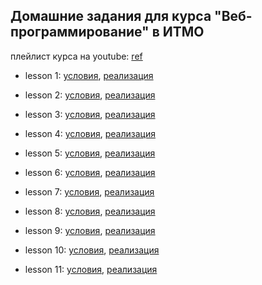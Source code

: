 ## Домашние задания для курса "Веб-программирование" в ИТМО

плейлист курса на youtube: [ref](https://www.youtube.com/playlist?list=PLd7QXkfmSY7Zb580HNM2oMRdVcIKjb5q_)

* lesson 1: [условия](/lesson1/problems.pdf), [реализация](/lesson1)

* lesson 2: [условия](/lesson2/problems.pdf), [реализация](/lesson2)

* lesson 3: [условия](/lesson3/problems.pdf), [реализация](/lesson3)

* lesson 4: [условия](https://docs.google.com/document/d/1EI_5kwo2yNWdgYM6FpvdYAmsT3XsRxfrJw6T6WW5TrI/edit?usp=sharing), [реализация](/lesson4)

* lesson 5: [условия](https://docs.google.com/document/d/1o3LZbZx0OqsAv2IJb1LkbtWXTiVyMe1OG6RhakFtwro/edit?usp=sharing), [реализация](/lesson5)

* lesson 6: [условия](https://docs.google.com/document/d/1GviRYeKbvgXPVX_R2HVkMpbsIgYSjh5vG0d5V0cDck8/edit?usp=sharing), [реализация](/lesson6)

* lesson 7: [условия](https://docs.google.com/document/d/1d2UBkkXr-4wF0iQXrYp1nXxJVJN651VyxxgujexCmxY/edit?usp=sharing), [реализация](/lesson7)

* lesson 8: [условия](https://docs.google.com/document/d/1lWjVJJU8RQFRuDEJt9FQhjlsvXYw2r8r4ohzMUpspvc/edit?usp=sharing), [реализация](/lesson8)

* lesson 9: [условия](https://docs.google.com/document/d/1QMqDX4tDacFt5C7QPbLQEJBxOnEM7d1rHMPB5n-l_o0/edit?usp=sharing), [реализация](/lesson9)

* lesson 10: [условия](https://docs.google.com/document/d/1bhd6Bfp0mmv9BfS7bEG_yesSguaymnGtrNJ1BMobFnk/edit?usp=sharing), [реализация](/lesson10)

* lesson 11: [условия](https://docs.google.com/document/d/1ojuCngYawBcixCreUknMblCsYXg1VsYFYrd9FxsHnZI/edit?usp=sharing), [реализация](/lesson11)

